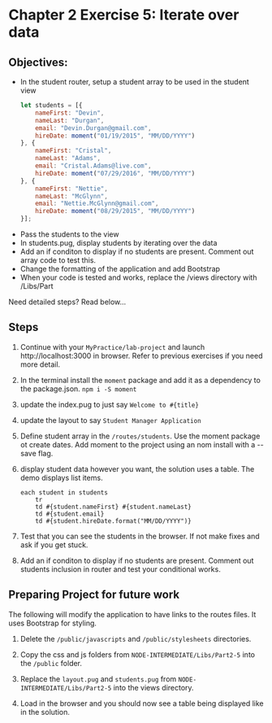 # Chapter 2 Exercise 5: Iterate over data

## Objectives:
* In the student router, setup a student array to be used in the student view
	``` javascript
	let students = [{
		nameFirst: "Devin",
		nameLast: "Durgan",
		email: "Devin.Durgan@gmail.com",
		hireDate: moment("01/19/2015", "MM/DD/YYYY")
	}, {
		nameFirst: "Cristal",
		nameLast: "Adams",
		email: "Cristal.Adams@live.com",
		hireDate: moment("07/29/2016", "MM/DD/YYYY")
	}, {
		nameFirst: "Nettie",
		nameLast: "McGlynn",
		email: "Nettie.McGlynn@gmail.com",
		hireDate: moment("08/29/2015", "MM/DD/YYYY")
	}];
	```
* Pass the students to the view
* In students.pug, display students by iterating over the data 
* Add an if conditon to display if no students are present. Comment out array code to test this.
* Change the formatting of the application and add Bootstrap
* When your code is tested and works, replace the /views directory with /Libs/Part

Need detailed steps?
Read below...

## Steps

1. Continue with your `MyPractice/lab-project` and launch http://localhost:3000 in browser. Refer to previous exercises if you need more detail.

1. In the terminal install the `moment` package and add it as a dependency to the package.json.
`npm i -S moment`

1. update the index.pug to just say `Welcome to #{title}`

1. update the layout to say `Student Manager Application`

1. Define student array in the `/routes/students`. Use the moment package ot create dates. Add moment to the project using an nom install with a --save flag.

1. display student data however you want, the solution uses a table. The demo displays list items.
	```
	each student in students
		tr
		td #{student.nameFirst} #{student.nameLast}
		td #{student.email}
		td #{student.hireDate.format("MM/DD/YYYY")}
	```
1. Test that you can see the students in the browser. If not make fixes and ask if you get stuck.

1. Add an if conditon to display if no students are present. Comment out students inclusion in router and test your conditional works.

## Preparing Project for future work
The following will modify the application to have links to the routes files.
It uses Bootstrap for styling. 

1. Delete the `/public/javascripts` and `/public/stylesheets` directories. 

1. Copy the css and js folders from `NODE-INTERMEDIATE/Libs/Part2-5` into the `/public` folder.

1. Replace the `layout.pug` and `students.pug` from `NODE-INTERMEDIATE/Libs/Part2-5` into the views directory.

1. Load in the browser and you should now see a table being displayed like in the solution.